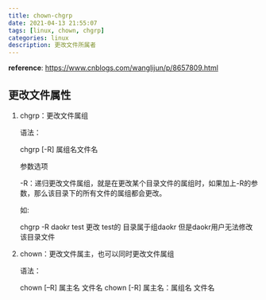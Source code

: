 ```yaml
---
title: chown-chgrp
date: 2021-04-13 21:55:07
tags: [linux, chown, chgrp]
categories: linux 
description: 更改文件所属者
---
```


**reference**: https://www.cnblogs.com/wanglijun/p/8657809.html

## 更改文件属性

1. chgrp：更改文件属组
   
    语法：
   
    chgrp [-R] 属组名文件名
   
    参数选项
   
    -R：递归更改文件属组，就是在更改某个目录文件的属组时，如果加上-R的参数，那么该目录下的所有文件的属组都会更改。
   
     如: 
   
    chgrp -R daokr test  更改 test的 目录属于组daokr  但是daokr用户无法修改该目录文件

2. chown：更改文件属主，也可以同时更改文件属组
   
    语法：
   
    chown [–R] 属主名 文件名
    chown [-R] 属主名：属组名 文件名
